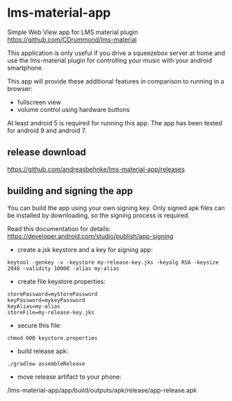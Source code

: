 # lms-material-app
Simple Web View app for LMS material plugin https://github.com/CDrummond/lms-material

This application is only useful if you drive a squeezebox server at home and use the lms-material plugin for
controlling your music with your android smartphone.

This app will provide these additional features in comparison to running in a browser:

* fullscreen view
* volume control using hardware buttons

At least android 5 is required for running this app. The app has been tested for android 9 and android 7.

## release download

https://github.com/andreasbehnke/lms-material-app/releases

## building and signing the app

You can build the app using your own signing key. Only signed apk files can be installed by downloading, so the signing 
process is required. 

Read this documentation for details: https://developer.android.com/studio/publish/app-signing

* create a jsk keystore and a key for signing app:

```
keytool -genkey -v -keystore my-release-key.jks -keyalg RSA -keysize 2048 -validity 10000 -alias my-alias
```

* create file keystore.properties:

```
storePassword=myStorePassword
keyPassword=mykeyPassword
keyAlias=my-alias
storeFile=my-release-key.jks
```

* secure this file:

```
chmod 600 keystore.properties
```

* build release apk:

```
./gradlew assembleRelease
```

* move release artifact to your phone: 

/lms-material-app/app/build/outputs/apk/release/app-release.apk 